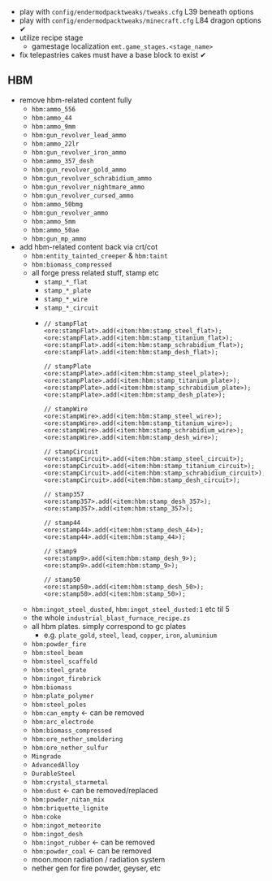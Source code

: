 - play with `config/endermodpacktweaks/tweaks.cfg` L39 beneath options
- play with `config/endermodpacktweaks/minecraft.cfg` L84 dragon options ✔
- utilize recipe stage
  - gamestage localization `emt.game_stages.<stage_name>`
- fix telepastries cakes must have a base block to exist ✔

## HBM
- remove hbm-related content fully
  - `hbm:ammo_556`
  - `hbm:ammo_44`
  - `hbm:ammo_9mm`
  - `hbm:gun_revolver_lead_ammo`
  - `hbm:ammo_22lr`
  - `hbm:gun_revolver_iron_ammo`
  - `hbm:ammo_357_desh`
  - `hbm:gun_revolver_gold_ammo`
  - `hbm:gun_revolver_schrabidium_ammo`
  - `hbm:gun_revolver_nightmare_ammo`
  - `hbm:gun_revolver_cursed_ammo`
  - `hbm:ammo_50bmg`
  - `hbm:gun_revolver_ammo`
  - `hbm:ammo_5mm`
  - `hbm:ammo_50ae`
  - `hbm:gun_mp_ammo`
- add hbm-related content back via crt/cot
  - `hbm:entity_tainted_creeper` & `hbm:taint`
  - `hbm:biomass_compressed`
  - all forge press related stuff, stamp etc
    - `stamp_*_flat`
    - `stamp_*_plate`
    - `stamp_*_wire`
    - `stamp_*_circuit`
    - ```zenscript
      // stampFlat
      <ore:stampFlat>.add(<item:hbm:stamp_steel_flat>);
      <ore:stampFlat>.add(<item:hbm:stamp_titanium_flat>);
      <ore:stampFlat>.add(<item:hbm:stamp_schrabidium_flat>);
      <ore:stampFlat>.add(<item:hbm:stamp_desh_flat>);

      // stampPlate
      <ore:stampPlate>.add(<item:hbm:stamp_steel_plate>);
      <ore:stampPlate>.add(<item:hbm:stamp_titanium_plate>);
      <ore:stampPlate>.add(<item:hbm:stamp_schrabidium_plate>);
      <ore:stampPlate>.add(<item:hbm:stamp_desh_plate>);

      // stampWire
      <ore:stampWire>.add(<item:hbm:stamp_steel_wire>);
      <ore:stampWire>.add(<item:hbm:stamp_titanium_wire>);
      <ore:stampWire>.add(<item:hbm:stamp_schrabidium_wire>);
      <ore:stampWire>.add(<item:hbm:stamp_desh_wire>);

      // stampCircuit
      <ore:stampCircuit>.add(<item:hbm:stamp_steel_circuit>);
      <ore:stampCircuit>.add(<item:hbm:stamp_titanium_circuit>);
      <ore:stampCircuit>.add(<item:hbm:stamp_schrabidium_circuit>);
      <ore:stampCircuit>.add(<item:hbm:stamp_desh_circuit>);

      // stamp357
      <ore:stamp357>.add(<item:hbm:stamp_desh_357>);
      <ore:stamp357>.add(<item:hbm:stamp_357>);

      // stamp44
      <ore:stamp44>.add(<item:hbm:stamp_desh_44>);
      <ore:stamp44>.add(<item:hbm:stamp_44>);

      // stamp9
      <ore:stamp9>.add(<item:hbm:stamp_desh_9>);
      <ore:stamp9>.add(<item:hbm:stamp_9>);
      
      // stamp50
      <ore:stamp50>.add(<item:hbm:stamp_desh_50>);
      <ore:stamp50>.add(<item:hbm:stamp_50>);
      ```
  - `hbm:ingot_steel_dusted`, `hbm:ingot_steel_dusted:1` etc til 5
  - the whole `industrial_blast_furnace_recipe.zs`
  - all hbm plates. simply correspond to gc plates
    - e.g. `plate_gold`, `steel`, `lead`, `copper`, `iron`, `aluminium` 
  - `hbm:powder_fire`
  - `hbm:steel_beam`
  - `hbm:steel_scaffold`
  - `hbm:steel_grate`
  - `hbm:ingot_firebrick`
  - `hbm:biomass`
  - `hbm:plate_polymer`
  - `hbm:steel_poles`
  - `hbm:can_empty` <- can be removed
  - `hbm:arc_electrode`
  - `hbm:biomass_compressed`
  - `hbm:ore_nether_smoldering`
  - `hbm:ore_nether_sulfur`
  - `Mingrade`
  - `AdvancedAlloy`
  - `DurableSteel`
  - `hbm:crystal_starmetal`
  - `hbm:dust` <- can be removed/replaced
  - `hbm:powder_nitan_mix`
  - `hbm:briquette_lignite`
  - `hbm:coke`
  - `hbm:ingot_meteorite`
  - `hbm:ingot_desh`
  - `hbm:ingot_rubber` <- can be removed
  - `hbm:powder_coal` <- can be removed
  - moon.moon radiation / radiation system
  - nether gen for fire powder, geyser, etc

